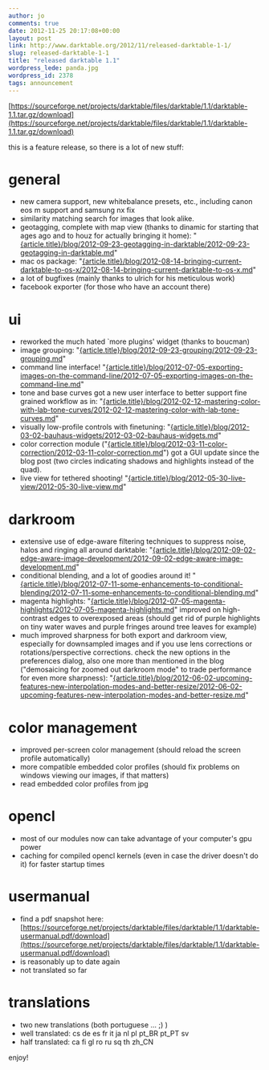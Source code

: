 ```yaml
---
author: jo
comments: true
date: 2012-11-25 20:17:08+00:00
layout: post
link: http://www.darktable.org/2012/11/released-darktable-1-1/
slug: released-darktable-1-1
title: "released darktable 1.1"
wordpress_lede: panda.jpg
wordpress_id: 2378
tags: announcement
---
```


[https://sourceforge.net/projects/darktable/files/darktable/1.1/darktable-1.1.tar.gz/download](https://sourceforge.net/projects/darktable/files/darktable/1.1/darktable-1.1.tar.gz/download)

this is a feature release, so there is a lot of new stuff:

# general

* new camera support, new whitebalance presets, etc., including canon eos m support and samsung nx fix
* similarity matching search for images that look alike.
* geotagging, complete with map view (thanks to dinamic for starting that ages ago and to houz for actually bringing it home): "[{article.title}/blog/2012-09-23-geotagging-in-darktable/2012-09-23-geotagging-in-darktable.md]({filename}/blog/2012-09-23-geotagging-in-darktable/2012-09-23-geotagging-in-darktable.md)"
* mac os package: "[{article.title}/blog/2012-08-14-bringing-current-darktable-to-os-x/2012-08-14-bringing-current-darktable-to-os-x.md]({filename}/blog/2012-08-14-bringing-current-darktable-to-os-x/2012-08-14-bringing-current-darktable-to-os-x.md)"
* a lot of bugfixes (mainly thanks to ulrich for his meticulous work)
* facebook exporter (for those who have an account there)

# ui

* reworked the much hated `more plugins' widget (thanks to boucman)
* image grouping: "[{article.title}/blog/2012-09-23-grouping/2012-09-23-grouping.md]({filename}/blog/2012-09-23-grouping/2012-09-23-grouping.md)"
* command line interface! "[{article.title}/blog/2012-07-05-exporting-images-on-the-command-line/2012-07-05-exporting-images-on-the-command-line.md]({filename}/blog/2012-07-05-exporting-images-on-the-command-line/2012-07-05-exporting-images-on-the-command-line.md)"
* tone and base curves got a new user interface to better support fine grained workflow as in: "[{article.title}/blog/2012-02-12-mastering-color-with-lab-tone-curves/2012-02-12-mastering-color-with-lab-tone-curves.md]({filename}/blog/2012-02-12-mastering-color-with-lab-tone-curves/2012-02-12-mastering-color-with-lab-tone-curves.md)"
* visually low-profile controls with finetuning: "[{article.title}/blog/2012-03-02-bauhaus-widgets/2012-03-02-bauhaus-widgets.md]({filename}/blog/2012-03-02-bauhaus-widgets/2012-03-02-bauhaus-widgets.md)"
* color correction module ("[{article.title}/blog/2012-03-11-color-correction/2012-03-11-color-correction.md]({filename}/blog/2012-03-11-color-correction/2012-03-11-color-correction.md)") got a GUI update since the blog post (two circles indicating shadows and highlights instead of the quad).
* live view for tethered shooting! "[{article.title}/blog/2012-05-30-live-view/2012-05-30-live-view.md]({filename}/blog/2012-05-30-live-view/2012-05-30-live-view.md)"

# darkroom

* extensive use of edge-aware filtering techniques to suppress noise, halos and ringing all around darktable: "[{article.title}/blog/2012-09-02-edge-aware-image-development/2012-09-02-edge-aware-image-development.md]({filename}/blog/2012-09-02-edge-aware-image-development/2012-09-02-edge-aware-image-development.md)"
* conditional blending, and a lot of goodies around it! "[{article.title}/blog/2012-07-11-some-enhancements-to-conditional-blending/2012-07-11-some-enhancements-to-conditional-blending.md]({filename}/blog/2012-07-11-some-enhancements-to-conditional-blending/2012-07-11-some-enhancements-to-conditional-blending.md)"
* magenta highlights: "[{article.title}/blog/2012-07-05-magenta-highlights/2012-07-05-magenta-highlights.md]({filename}/blog/2012-07-05-magenta-highlights/2012-07-05-magenta-highlights.md)" improved on high-contrast edges to overexposed areas (should get rid of purple highlights on tiny water waves and purple fringes around tree leaves for example)
* much improved sharpness for both export and darkroom view, especially for downsampled images and if you use lens corrections or rotations/perspective corrections. check the new options in the preferences dialog, also one more than mentioned in the blog ("demosaicing for zoomed out darkroom mode" to trade performance for even more sharpness): "[{article.title}/blog/2012-06-02-upcoming-features-new-interpolation-modes-and-better-resize/2012-06-02-upcoming-features-new-interpolation-modes-and-better-resize.md]({filename}/blog/2012-06-02-upcoming-features-new-interpolation-modes-and-better-resize/2012-06-02-upcoming-features-new-interpolation-modes-and-better-resize.md)"

# color management

* improved per-screen color management (should reload the screen profile automatically)
* more compatible embedded color profiles (should fix problems on windows viewing our images, if that matters)
* read embedded color profiles from jpg

# opencl

* most of our modules now can take advantage of your computer's gpu power
* caching for compiled opencl kernels (even in case the driver doesn't do it) for faster startup times

# usermanual

* find a pdf snapshot here: [https://sourceforge.net/projects/darktable/files/darktable/1.1/darktable-usermanual.pdf/download](https://sourceforge.net/projects/darktable/files/darktable/1.1/darktable-usermanual.pdf/download)
* is reasonably up to date again
* not translated so far

# translations

* two new translations (both portuguese ... ;) )
* well translated: cs de es fr it ja nl pl pt_BR pt_PT sv
* half translated: ca fi gl ro ru sq th zh_CN

enjoy!
